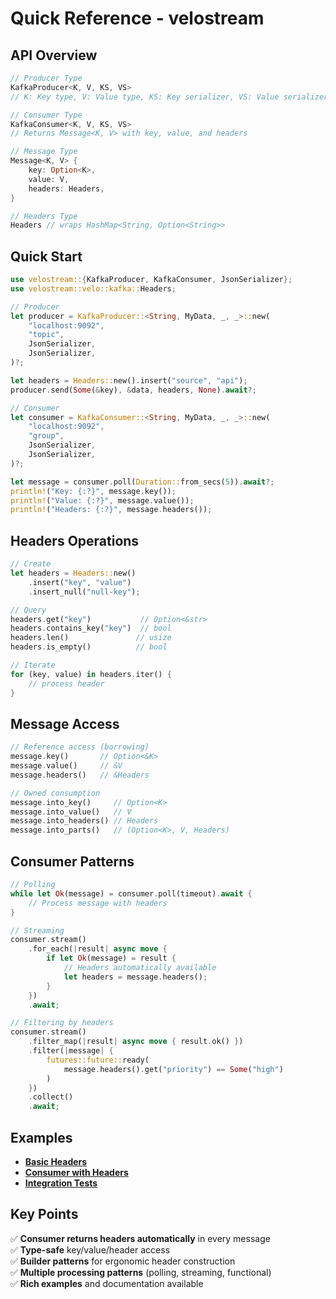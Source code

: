 # Quick Reference - velostream

## API Overview

```rust
// Producer Type
KafkaProducer<K, V, KS, VS>
// K: Key type, V: Value type, KS: Key serializer, VS: Value serializer

// Consumer Type  
KafkaConsumer<K, V, KS, VS>
// Returns Message<K, V> with key, value, and headers

// Message Type
Message<K, V> {
    key: Option<K>,
    value: V,
    headers: Headers,
}

// Headers Type
Headers // wraps HashMap<String, Option<String>>
```

## Quick Start

```rust
use velostream::{KafkaProducer, KafkaConsumer, JsonSerializer};
use velostream::velo::kafka::Headers;

// Producer
let producer = KafkaProducer::<String, MyData, _, _>::new(
    "localhost:9092",
    "topic",
    JsonSerializer,
    JsonSerializer,
)?;

let headers = Headers::new().insert("source", "api");
producer.send(Some(&key), &data, headers, None).await?;

// Consumer  
let consumer = KafkaConsumer::<String, MyData, _, _>::new(
    "localhost:9092",
    "group",
    JsonSerializer,
    JsonSerializer,
)?;

let message = consumer.poll(Duration::from_secs(5)).await?;
println!("Key: {:?}", message.key());
println!("Value: {:?}", message.value());
println!("Headers: {:?}", message.headers());
```

## Headers Operations

```rust
// Create
let headers = Headers::new()
    .insert("key", "value")
    .insert_null("null-key");

// Query
headers.get("key")           // Option<&str>
headers.contains_key("key")  // bool
headers.len()               // usize
headers.is_empty()          // bool

// Iterate
for (key, value) in headers.iter() {
    // process header
}
```

## Message Access

```rust
// Reference access (borrowing)
message.key()       // Option<&K>
message.value()     // &V
message.headers()   // &Headers

// Owned consumption
message.into_key()     // Option<K>
message.into_value()   // V
message.into_headers() // Headers
message.into_parts()   // (Option<K>, V, Headers)
```

## Consumer Patterns

```rust
// Polling
while let Ok(message) = consumer.poll(timeout).await {
    // Process message with headers
}

// Streaming
consumer.stream()
    .for_each(|result| async move {
        if let Ok(message) = result {
            // Headers automatically available
            let headers = message.headers();
        }
    })
    .await;

// Filtering by headers
consumer.stream()
    .filter_map(|result| async move { result.ok() })
    .filter(|message| {
        futures::future::ready(
            message.headers().get("priority") == Some("high")
        )
    })
    .collect()
    .await;
```

## Examples

- **[Basic Headers](../../examples/headers_example.rs)**
- **[Consumer with Headers](../../examples/consumer_with_headers.rs)**
- **[Integration Tests](../tests/integration/kafka_integration_test.rs)**

## Key Points

✅ **Consumer returns headers automatically** in every message  
✅ **Type-safe** key/value/header access  
✅ **Builder patterns** for ergonomic header construction  
✅ **Multiple processing patterns** (polling, streaming, functional)  
✅ **Rich examples** and documentation available